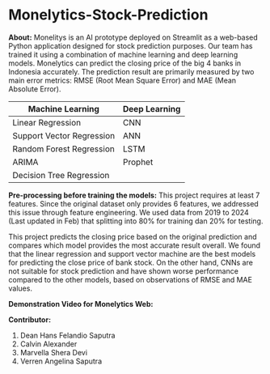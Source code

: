 # Monelytics-Stock-Prediction

**About:** Monelitys is an AI prototype deployed on Streamlit as a web-based Python application designed for stock prediction purposes. Our team has trained it using a combination of machine learning and deep learning models. Monelytics can predict the closing price of the big 4 banks in Indonesia accurately. The prediction result are primarily measured by two main error metrics: RMSE (Root Mean Square Error) and MAE (Mean Absolute Error).

| Machine Learning           | Deep Learning |
| -------------------------- | ------------- |
| Linear Regression          | CNN           |
| Support Vector Regression  | ANN           |
| Random Forest Regression   | LSTM          |
| ARIMA                      | Prophet       |
| Decision Tree Regression   |               |

**Pre-processing before training the models:** This project requires at least 7 features. Since the original dataset only provides 6 features, we addressed this issue through feature engineering. We used data from 2019 to 2024 (Last updated in Feb) that splitting into 80% for training dan 20% for testing.

This project predicts the closing price based on the original prediction and compares which model provides the most accurate result overall. We found that the linear regression and support vector machine are the best models for predicting the close price of bank stock. On the other hand, CNNs are not suitable for stock prediction and have shown worse performance compared to the other models, based on observations of RMSE and MAE values. 

**Demonstration Video for Monelytics Web:**

**Contributor:**
1. Dean Hans Felandio Saputra
2. Calvin Alexander
3. Marvella Shera Devi
4. Verren Angelina Saputra
